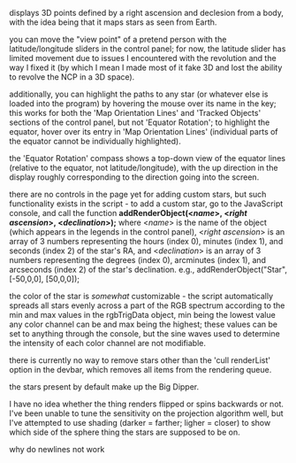 displays 3D points defined by a right ascension and declesion from a body, with the idea being that it maps stars as seen from Earth.

you can move the "view point" of a pretend person with the latitude/longitude sliders in the control panel;
  for now, the latitude slider has limited movement due to issues I encountered with the revolution and the way I fixed it
  (by which I mean I made most of it fake 3D and lost the ability to revolve the NCP in a 3D space).

additionally, you can highlight the paths to any star (or whatever else is loaded into the program) by hovering the mouse over its name in the key;
  this works for both the 'Map Orientation Lines' and 'Tracked Objects' sections of the control panel, but not 'Equator Rotation';
    to highlight the equator, hover over its entry in 'Map Orientation Lines' (individual parts of the equator cannot be individually highlighted).

the 'Equator Rotation' compass shows a top-down view of the equator lines (relative to the equator, not latitude/longitude), 
  with the up direction in the display roughly corresponding to the direction going into the screen.

there are no controls in the page yet for adding custom stars, but such functionality exists in the script -
to add a custom star, go to the JavaScript console, and call the function
    **addRenderObject(\<*name*\>, \<*right ascension*\>, \<*declination*\>);**
where
     \<*name*\>             is the name of the object (which appears in the legends in the control panel),
     \<*right ascension*\>  is an array of 3 numbers representing the hours (index 0), minutes (index 1), and seconds (index 2) of the star's RA,
and  \<*declination*\>      is an array of 3 numbers representing the degrees (index 0), arcminutes (index 1), and arcseconds (index 2) of the star's declination.
e.g.,
  addRenderObject("Star", \[-50,0,0\], \[50,0,0\]);

the color of the star is *somewhat* customizable -
  the script automatically spreads all stars evenly across a part of the RGB spectrum according to the min and max values in the rgbTrigData object,
    min being the lowest value any color channel can be and max being the highest;
  these values can be set to anything through the console, but the sine waves used to determine the intensity of each color channel are not modifiable.

there is currently no way to remove stars other than the 'cull renderList' option in the devbar, which removes all items from the rendering queue.

the stars present by default make up the Big Dipper.

I have no idea whether the thing renders flipped or spins backwards or not. I've been unable to tune the sensitivity on the projection algorithm well,
  but I've attempted to use shading (darker = farther; ligher = closer) to show which side of the sphere thing the stars are supposed to be on.

why do newlines not work
